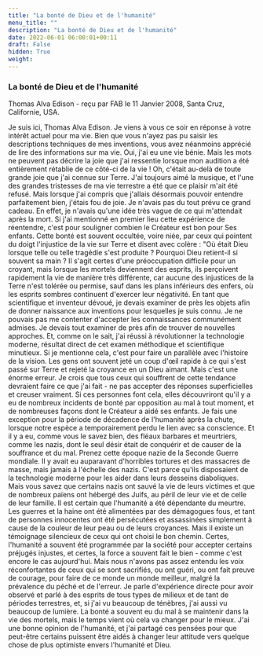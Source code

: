 ```yaml
---
title: "La bonté de Dieu et de l'humanité"
menu_title: ""
description: "La bonté de Dieu et de l'humanité"
date: 2022-06-01 06:00:01+00:11
draft: False
hidden: True
weight:
---
```

### La bonté de Dieu et de l'humanité

Thomas Alva Edison - reçu par FAB le 11 Janvier 2008, Santa Cruz, Californie, USA.

Je suis ici, Thomas Alva Edison.
Je viens à vous ce soir en réponse à votre intérêt actuel pour ma vie. Bien que vous n'ayez pas pu saisir les descriptions techniques de mes inventions, vous avez néanmoins apprécié de lire des informations sur ma vie.
Oui, j'ai eu une vie bénie. Mais les mots ne peuvent pas décrire la joie que j'ai ressentie lorsque mon audition a été entièrement rétablie de ce côté-ci de la vie ! Oh, c'était au-delà de toute grande joie que j'ai connue sur Terre. J'ai toujours aimé la musique, et l'une des grandes tristesses de ma vie terrestre a été que ce plaisir m'ait été refusé. Mais lorsque j'ai compris que j'allais désormais pouvoir entendre parfaitement bien, j'étais fou de joie. Je n'avais pas du tout prévu ce grand cadeau. En effet, je n'avais qu'une idée très vague de ce qui m'attendait après la mort.
Si j'ai mentionné en premier lieu cette expérience de réentendre, c'est pour souligner combien le Créateur est bon pour Ses enfants. Cette bonté est souvent occultée, voire niée, par ceux qui pointent du doigt l'injustice de la vie sur Terre et disent avec colère : "Où était Dieu lorsque telle ou telle tragédie s'est produite ? Pourquoi Dieu retient-il si souvent sa main ?
Il s'agit certes d'une préoccupation difficile pour un croyant, mais lorsque les mortels deviennent des esprits, ils perçoivent rapidement la vie de manière très différente, car aucune des injustices de la Terre n'est tolérée ou permise, sauf dans les plans inférieurs des enfers, où les esprits sombres continuent d'exercer leur négativité.
En tant que scientifique et inventeur dévoué, je devais examiner de près les objets afin de donner naissance aux inventions pour lesquelles je suis connu. Je ne pouvais pas me contenter d'accepter les connaissances communément admises. Je devais tout examiner de près afin de trouver de nouvelles approches. Et, comme on le sait, j'ai réussi à révolutionner la technologie moderne, résultat direct de cet examen méthodique et scientifique minutieux.
Si je mentionne cela, c'est pour faire un parallèle avec l'histoire de la vision. Les gens ont souvent jeté un coup d'œil rapide à ce qui s'est passé sur Terre et rejeté la croyance en un Dieu aimant. Mais c'est une énorme erreur. Je crois que tous ceux qui souffrent de cette tendance devraient faire ce que j'ai fait - ne pas accepter des réponses superficielles et creuser vraiment. Si ces personnes font cela, elles découvriront qu'il y a eu de nombreux incidents de bonté par opposition au mal à tout moment, et de nombreuses façons dont le Créateur a aidé ses enfants.
Je fais une exception pour la période de décadence de l'humanité après la chute, lorsque notre espèce a temporairement perdu le lien avec sa conscience. Et il y a eu, comme vous le savez bien, des fléaux barbares et meurtriers, comme les nazis, dont le seul désir était de conquérir et de causer de la souffrance et du mal.
Prenez cette époque nazie de la Seconde Guerre mondiale. Il y avait eu auparavant d'horribles tortures et des massacres de masse, mais jamais à l'échelle des nazis. C'est parce qu'ils disposaient de la technologie moderne pour les aider dans leurs desseins diaboliques.
Mais vous savez que certains nazis ont sauvé la vie de leurs victimes et que de nombreux païens ont hébergé des Juifs, au péril de leur vie et de celle de leur famille.
Il est certain que l'humanité a été dépendante du meurtre. Les guerres et la haine ont été alimentées par des démagogues fous, et tant de personnes innocentes ont été persécutées et assassinées simplement à cause de la couleur de leur peau ou de leurs croyances.
Mais il existe un témoignage silencieux de ceux qui ont choisi le bon chemin. Certes, l'humanité a souvent été programmée par la société pour accepter certains préjugés injustes, et certes, la force a souvent fait le bien - comme c'est encore le cas aujourd'hui. Mais nous n'avons pas assez entendu les voix réconfortantes de ceux qui se sont sacrifiés, ou ont guéri, ou ont fait preuve de courage, pour faire de ce monde un monde meilleur, malgré la prévalence du péché et de l'erreur.
Je parle d'expérience directe pour avoir observé et parlé à des esprits de tous types de milieux et de tant de périodes terrestres, et, si j'ai vu beaucoup de ténèbres, j'ai aussi vu beaucoup de lumière.
La bonté a souvent eu du mal à se maintenir dans la vie des mortels, mais le temps vient où cela va changer pour le mieux. J'ai une bonne opinion de l'humanité, et j'ai partagé ces pensées pour que peut-être certains puissent être aidés à changer leur attitude vers quelque chose de plus optimiste envers l'humanité et Dieu.